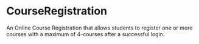 # CourseRegistration
An Online Course Registration that allows students to register one or more courses with a maximum of 4-courses after a successful login.
